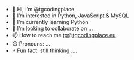 - 👋 Hi, I’m @tgcodingplace
- 👀 I’m interested in Python, JavaScript & MySQL
- 🌱 I’m currently learning Python
- 💞️ I’m looking to collaborate on ...
- 📫 How to reach me tg@tgcodingplace.eu
- 😄 Pronouns: ...
- ⚡ Fun fact: still thinking ....

<!---
tgcodingplace/tgcodingplace is a ✨ special ✨ repository because its `README.md` (this file) appears on your GitHub profile.
You can click the Preview link to take a look at your changes.
--->
